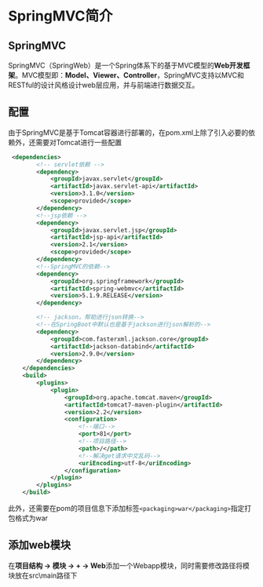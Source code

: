 # SpringMVC简介
## SpringMVC
SpringMVC（SpringWeb）是一个Spring体系下的基于MVC模型的**Web开发框架**。MVC模型即：**Model、Viewer、Controller**，SpringMVC支持以MVC和RESTful的设计风格设计web层应用，并与前端进行数据交互。

## 配置
由于SpringMVC是基于Tomcat容器进行部署的，在pom.xml上除了引入必要的依赖外，还需要对Tomcat进行一些配置
```XML
 <dependencies>
        <!-- servlet依赖 -->
        <dependency>
            <groupId>javax.servlet</groupId>
            <artifactId>javax.servlet-api</artifactId>
            <version>3.1.0</version>
            <scope>provided</scope>
        </dependency>
        <!--jsp依赖 -->
        <dependency>
            <groupId>javax.servlet.jsp</groupId>
            <artifactId>jsp-api</artifactId>
            <version>2.1</version>
            <scope>provided</scope>
        </dependency>
        <!--SpringMVC的依赖-->
        <dependency>
            <groupId>org.springframework</groupId>
            <artifactId>spring-webmvc</artifactId>
            <version>5.1.9.RELEASE</version>
        </dependency>

        <!-- jackson，帮助进行json转换-->
        <!--在SpringBoot中默认也是基于jackson进行json解析的-->
        <dependency>
            <groupId>com.fasterxml.jackson.core</groupId>
            <artifactId>jackson-databind</artifactId>
            <version>2.9.0</version>
        </dependency>
    </dependencies>
    <build>
        <plugins>
            <plugin>
                <groupId>org.apache.tomcat.maven</groupId>
                <artifactId>tomcat7-maven-plugin</artifactId>
                <version>2.2</version>
                <configuration>
                    <!--端口-->
                    <port>81</port>
                    <!--项目路径-->
                    <path>/</path>
                    <!--解决get请求中文乱码-->
                    <uriEncoding>utf-8</uriEncoding>
                </configuration>
            </plugin>
        </plugins>
    </build>
```
此外，还需要在pom的项目信息下添加标签`<packaging>war</packaging>`指定打包格式为war

## 添加web模块
在**项目结构 -> 模块 -> + -> Web**添加一个Webapp模块，同时需要修改路径将模块放在src\main路径下